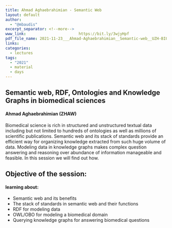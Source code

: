 ```yaml
---
title: Ahmad Aghaebrahimian - Semantic Web
layout: default
author:
  - "@mbaudis"
excerpt_separator: <!--more-->
www_link: 						https://bit.ly/3wjyHpf
pdf_file_name: 2021-11-23___Ahmad-Aghaebrahimian__Semantic-web__UZH-BIO390-HS21-lecture-10.pdf
links:  
categories:
  - lectures
tags:
  - "2021"
  - material
  - days
---
```


## Semantic web, RDF, Ontologies and Knowledge Graphs in biomedical sciences
#### Ahmad Aghaebrahimian (ZHAW)

Biomedical science is rich in structured and unstructured textual data including but not limited to hundreds of ontologies as well as millions of scientific publications. Semantic web and its stack of standards provide an efficient way for organizing knowledge extracted from such huge volume of data. Modeling data in knowledge graphs makes complex question answering and reasoning over abundance of information manageable and feasible. In this session we will find out how.

<!--more-->

## Objective of the session:
#### learning about:
* Semantic web and its benefits
* The stack of standards in semantic web and their functions
* RDF for modeling data
* OWL/OBO for modeling a biomedical domain
* Querying knowledge graphs for answering biomedical questions
